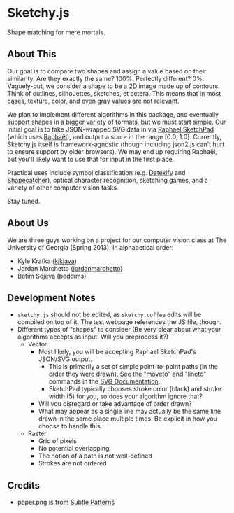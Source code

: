 Sketchy.js
==========

Shape matching for mere mortals.

About This
----------
Our goal is to compare two shapes and assign a value based on their similarity.  Are they exactly the same?  100%.  Perfectly different?  0%.  Vaguely-put, we consider a shape to be a 2D image made up of contours.  Think of outlines, silhouettes, sketches, et cetera.  This means that in most cases, texture, color, and even gray values are not relevant.

We plan to implement different algorithms in this package, and eventually support shapes in a bigger variety of formats, but we must start simple.  Our initial goal is to take JSON-wrapped SVG data in via [Raphael SketchPad](http://ianli.com/sketchpad/) (which uses [Raphaël](http://raphaeljs.com/)), and output a score in the range [0.0, 1.0].  Currently, Sketchy.js itself is framework-agnostic (though including json2.js can't hurt to ensure support by older browsers).  We may end up requiring Raphaël, but you'll likely want to use that for input in the first place.

Practical uses include symbol classification (e.g. [Detexify](http://detexify.kirelabs.org/) and [Shapecatcher](http://shapecatcher.com/)), optical character recognition, sketching games, and a variety of other computer vision tasks.

Stay tuned.

About Us
--------
We are three guys working on a project for our computer vision class at The University of Georgia (Spring 2013).  In alphabetical order:

* Kyle Krafka ([kjkjava](https://github.com/kjkjava/))
* Jordan Marchetto ([jordanmarchetto](https://github.com/jordanmarchetto/))
* Betim Sojeva ([beddims](https://github.com/beddims/))

Development Notes
-----------------
* `sketchy.js` should not be edited, as `sketchy.coffee` edits will be compiled on top of it.  The test webpage references the JS file, though.
* Different types of "shapes" to consider (Be very clear about what your algorithms accepts as input.  Will you preprocess it?)
	* Vector
		* Most likely, you will be accepting Raphael SketchPad's JSON/SVG output.
			* This is primarily a set of simple point-to-point paths (in the order they were drawn).  See the "moveto" and "lineto" commands in the [SVG Documentation](http://www.w3.org/TR/2011/REC-SVG11-20110816/paths.html#PathDataMovetoCommands).
			* SketchPad typically chooses stroke color (black) and stroke width (5) for you, so does your algorithm ignore that?
		* Will you disregard or take advantage of order drawn?
		* What may appear as a single line may actually be the same line drawn in the same place multiple times.  Be explicit in how you choose to handle this.
	* Raster
		* Grid of pixels
		* No potential overlapping
		* The notion of a path is not well-defined
		* Strokes are not ordered

Credits
-------
* paper.png is from [Subtle Patterns](http://subtlepatterns.com/)
